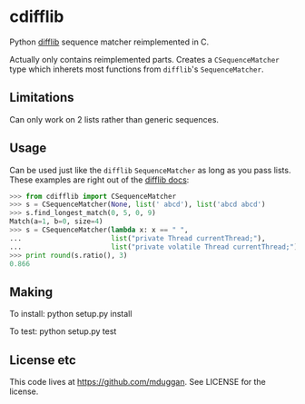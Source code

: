 cdifflib
========

Python [difflib](http://docs.python.org/2/library/difflib.html) sequence
matcher reimplemented in C.

Actually only contains reimplemented parts.  Creates a `CSequenceMatcher` type
which inherets most functions from `difflib`'s `SequenceMatcher`.

Limitations
-----------
Can only work on 2 lists rather than generic sequences.

Usage
-----
Can be used just like the `difflib` `SequenceMatcher` as long as you pass lists.  These examples are right out of the [difflib docs](http://docs.python.org/2/library/difflib.html):
```Python
>>> from cdifflib import CSequenceMatcher
>>> s = CSequenceMatcher(None, list(' abcd'), list('abcd abcd')
>>> s.find_longest_match(0, 5, 0, 9)
Match(a=1, b=0, size=4)
>>> s = CSequenceMatcher(lambda x: x == " ",
...                      list("private Thread currentThread;"),
...                      list("private volatile Thread currentThread;"))
>>> print round(s.ratio(), 3)
0.866
```

Making
------
To install:
 python setup.py install

To test:
 python setup.py test

License etc
-----------
This code lives at https://github.com/mduggan.  See LICENSE for the license.
